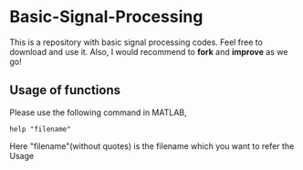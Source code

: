 # Basic-Signal-Processing
This is a repository with basic signal processing codes. Feel free to download and use it. Also, I would recommend to **fork** and **improve** as we go!

## Usage of functions
Please use the following command in MATLAB,

 `help "filename"`

Here "filename"(without quotes) is the filename which you want to refer the Usage
